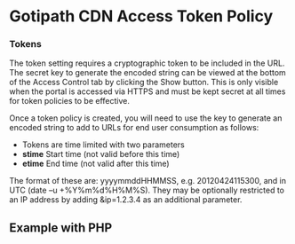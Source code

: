# Gotipath CDN Access Token Policy


### Tokens
The token setting requires a cryptographic token to be included in the URL.
The secret key to
generate the encoded string can be viewed at the bottom of the Access Control tab by clicking the
Show button. This is only visible when the portal is accessed via HTTPS and must be kept secret at all
times for token policies to be effective.

Once a token policy is created, you will need to use the key to generate an encoded string to add to
URLs for end user consumption as follows: 

* Tokens are time limited with two parameters
* **stime** Start time (not valid before this time)
* **etime** End time (not valid after this time)

The format of these are: yyyymmddHHMMSS, e.g. 20120424115300, and in UTC (date –u
+%Y%m%d%H%M%S).
They may be optionally restricted to an IP address by adding &ip=1.2.3.4 as an additional parameter.

## Example with PHP